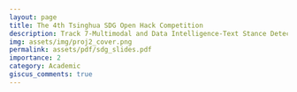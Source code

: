 ```yaml
---
layout: page
title: The 4th Tsinghua SDG Open Hack Competition
description: Track 7-Multimodal and Data Intelligence-Text Stance Detection
img: assets/img/proj2_cover.png
permalink: assets/pdf/sdg_slides.pdf
importance: 2
category: Academic
giscus_comments: true
---
```

